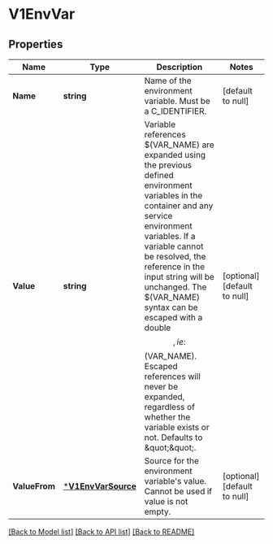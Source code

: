 # V1EnvVar

## Properties
Name | Type | Description | Notes
------------ | ------------- | ------------- | -------------
**Name** | **string** | Name of the environment variable. Must be a C_IDENTIFIER. | [default to null]
**Value** | **string** | Variable references $(VAR_NAME) are expanded using the previous defined environment variables in the container and any service environment variables. If a variable cannot be resolved, the reference in the input string will be unchanged. The $(VAR_NAME) syntax can be escaped with a double $$, ie: $$(VAR_NAME). Escaped references will never be expanded, regardless of whether the variable exists or not. Defaults to \&quot;\&quot;. | [optional] [default to null]
**ValueFrom** | [***V1EnvVarSource**](v1.EnvVarSource.md) | Source for the environment variable&#39;s value. Cannot be used if value is not empty. | [optional] [default to null]

[[Back to Model list]](../README.md#documentation-for-models) [[Back to API list]](../README.md#documentation-for-api-endpoints) [[Back to README]](../README.md)


